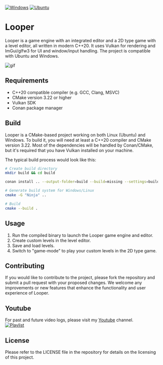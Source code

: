 [![Windows](https://github.com/JacobDomagala/Looper/actions/workflows/windows.yml/badge.svg)](https://github.com/JacobDomagala/Looper/actions/workflows/windows.yml?query=branch%3Amaster)
[![Ubuntu](https://github.com/JacobDomagala/Looper/actions/workflows/ubuntu.yml/badge.svg)](https://github.com/JacobDomagala/Looper/actions/workflows/ubuntu.yml?query=branch%3Amaster)

# Looper
Looper is a game engine with an integrated editor and a 2D type game with a level editor, all written in modern C++20. It uses Vulkan for rendering and ImGui/glfw3 for UI and window/input handling. The project is compatible with Ubuntu and Windows.

![gif](https://raw.githubusercontent.com/wiki/JacobDomagala/Looper/Looper_github.gif)

## Requirements
- C++20 compatible compiler (e.g. GCC, Clang, MSVC)
- CMake version 3.22 or higher
- Vulkan SDK
- Conan package manager

## Build
Looper is a CMake-based project working on both Linux (Ubuntu) and Windows. To build it, you will need at least a C++20 compiler and CMake version 3.22. Most of the dependencies will be handled by Conan/CMake, but it's required that you have Vulkan installed on your machine.

The typical build process would look like this:

```bash
# Create build directory
mkdir build && cd build

conan install .. --output-folder=build --build=missing --settings=build_type=Release

# Generate build system for Windows/Linux
cmake -G "Ninja" ..

# Build
cmake --build .
```

## Usage
1. Run the compiled binary to launch the Looper game engine and editor.
2. Create custom levels in the level editor.
3. Save and load levels.
4. Switch to "game-mode" to play your custom levels in the 2D type game.

## Contributing
If you would like to contribute to the project, please fork the repository and submit a pull request with your proposed changes. We welcome any improvements or new features that enhance the functionality and user experience of Looper.

## Youtube
For past and future video logs, please visit my [Youtube](https://www.youtube.com/watch?v=Qh-vOKMPQGQ&list=PLRLVUsGGaSH-s0A_2w_eo2LQEfTZuqi7Y) channel. <br>
[![Playlist](https://img.youtube.com/vi/FSUvkXoqPe4/0.jpg)](https://www.youtube.com/watch?v=FSUvkXoqPe4&list=PLRLVUsGGaSH-s0A_2w_eo2LQEfTZuqi7Y "YouTube Playlist")

## License
Please refer to the LICENSE file in the repository for details on the licensing of this project.
